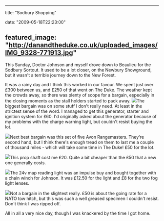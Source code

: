 
---
title: "Sodbury Shopping"

date: "2009-05-18T22:23:00"

featured_image: "http://danandtheduke.co.uk/uploaded_images/IMG_9328-771913.jpg"
---


This Sunday, Doctor Johnson and myself drove down to <span>Beaulieu</span> for the <span>Sodbury</span> <span>Sortout</span>.  It used to be a lot closer, on the <span>Newbury</span> Showground, but it wasn't a terrible journey down to the New Forest.

It was a rainy day and I think this worked in our favour.  We spent just over £300 between us, and £250 of that went on The Duke.  The weather kept the crowds away, so there was plenty of scope for a bargain, especially in the closing moments as the stall holders started to pack away.
<a href="http://danandtheduke.co.uk/uploaded_images/IMG_9328-771967.jpg"><img src="/images/sodbury-shopping/IMG_9328-771913.jpg"/></a>The biggest bargain was on some stuff I don't really need.  At least in the strictest sense of the word.  I managed to get this generator, starter and ignition system for £60.  I'd originally asked about the generator because of my problems with the charge warning light, but couldn't resist buying the lot.

<a href="http://danandtheduke.co.uk/uploaded_images/IMG_9355-799207.jpg"><img src="/images/sodbury-shopping/IMG_9355-799172.jpg"/></a>Next best bargain was this set of five Avon <span>Rangemasters</span>.  They're second hand, but I think there's enough tread on them to last me a couple of thousand miles - which will take some time in The Duke!  £50 for the lot.

<a href="http://danandtheduke.co.uk/uploaded_images/IMG_9343-772020.jpg"><img src="/images/sodbury-shopping/IMG_9343-771985.jpg"/></a>This prop shaft cost me £20.  Quite a bit cheaper than the £50 that a new one generally costs.

<a href="http://danandtheduke.co.uk/uploaded_images/IMG_9349-799151.jpg"><img src="/images/sodbury-shopping/IMG_9349-799116.jpg"/></a>The 24v map reading light was an impulse buy and bought together with a chain winch for Johnson.  It was £12.50 for the light and £8 for the two fog light lenses.

<a href="http://danandtheduke.co.uk/uploaded_images/IMG_9340-766477.jpg"><img src="/images/sodbury-shopping/IMG_9340-766447.jpg"/></a>Not a bargain in the slightest really.  £50 is about the going rate for a NATO tow hitch, but this was such a well greased <span>specimen</span> I couldn't resist.  Don't think I was ripped off.

All in all a very nice day, though I was knackered by the time I got home.